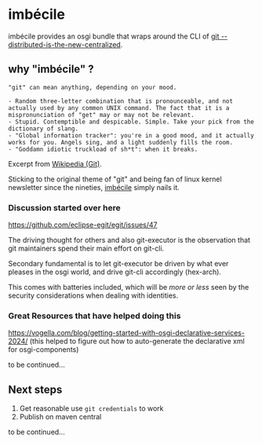 # imbécile

imbécile provides an osgi bundle that wraps around the CLI of [git --distributed-is-the-new-centralized](https://git-scm.com/).

## why "imbécile" ?

    "git" can mean anything, depending on your mood.

    - Random three-letter combination that is pronounceable, and not actually used by any common UNIX command. The fact that it is a mispronunciation of "get" may or may not be relevant.
    - Stupid. Contemptible and despicable. Simple. Take your pick from the dictionary of slang.
    - "Global information tracker": you're in a good mood, and it actually works for you. Angels sing, and a light suddenly fills the room.
    - "Goddamn idiotic truckload of sh*t": when it breaks.

Excerpt from [Wikipedia (Git)](https://en.wikipedia.org/wiki/Git).

Sticking to the original theme of "git" and being fan of linux kernel newsletter since the nineties,
[imbécile](https://cnrtl.fr/definition/imb%C3%A9cile) simply nails it.

### Discussion started over here

<https://github.com/eclipse-egit/egit/issues/47>

The driving thought for others and also git-executor is the observation that git maintainers spend their main effort on git-cli.

Secondary fundamental is to let git-executor be driven by what ever pleases in the osgi world, and drive git-cli accordingly (hex-arch).

This comes with batteries included, which will be _more or less_ seen by the security considerations when dealing with identities.

### Great Resources that have helped doing this

<https://vogella.com/blog/getting-started-with-osgi-declarative-services-2024/>
(this helped to figure out how to auto-generate the declarative xml for osgi-components)

to be continued...

## Next steps

1. Get reasonable use `git credentials` to work
2. Publish on maven central

to be continued...
